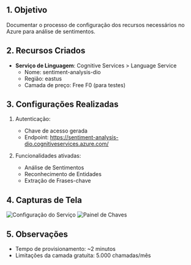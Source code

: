 ## 1. Objetivo
Documentar o processo de configuração dos recursos necessários no Azure para análise de sentimentos.

## 2. Recursos Criados
- **Serviço de Linguagem**: Cognitive Services > Language Service
  - Nome: sentiment-analysis-dio
  - Região: eastus
  - Camada de preço: Free F0 (para testes)

## 3. Configurações Realizadas
1. Autenticação:
   - Chave de acesso gerada
   - Endpoint: https://sentiment-analysis-dio.cognitiveservices.azure.com/

2. Funcionalidades ativadas:
   - Análise de Sentimentos
   - Reconhecimento de Entidades
   - Extração de Frases-chave

## 4. Capturas de Tela
![Configuração do Serviço](images/config-service.png)
![Painel de Chaves](images/keys-dashboard.png)

## 5. Observações
- Tempo de provisionamento: ~2 minutos
- Limitações da camada gratuita: 5.000 chamadas/mês
